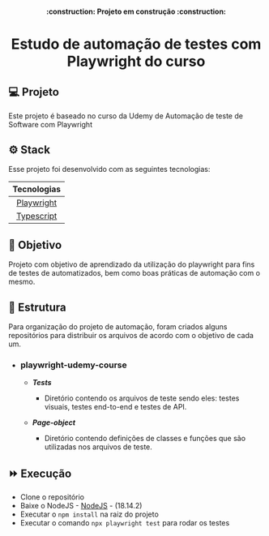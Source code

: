 <h4 align="center"> 
    :construction:  Projeto em construção  :construction:
</h4>

<p align="center">
  <h1 align="center">Estudo de automação de testes com Playwright do curso</h1>
</p> 

## 💻 Projeto
<p>Este projeto é baseado no curso da Udemy de Automação de teste de Software com Playwright</p>

## ⚙ Stack

Esse projeto foi desenvolvido com as seguintes tecnologias:

|        Tecnologias                                 |
| :--------------------------------:                 |
| [Playwright](https://playwright.dev/)              |
| [Typescript](https://www.typescriptlang.org/docs/) |       

## 🎯 Objetivo
Projeto com objetivo de aprendizado da utilização do playwright para fins de testes de automatizados, bem como boas práticas de automação com o mesmo. 

## 🌌 Estrutura
Para organização do projeto de automação, foram criados alguns repositórios para distribuir os arquivos de acordo com o objetivo de cada um.
  - ### **playwright-udemy-course**
      - ***Tests***     
         - Diretório contendo os arquivos de teste sendo eles: testes visuais, testes end-to-end e testes de API.
 
      - ***Page-object***  
         - Diretório contendo definições de classes e funções que são utilizadas nos arquivos de teste.             
  
## ⏩ Execução
- Clone o repositório
- Baixe o NodeJS - [NodeJS](https://nodejs.org/en/) - (18.14.2)
- Executar o ```npm install``` na raiz do projeto
- Executar o comando ```npx playwright test``` para rodar os testes
